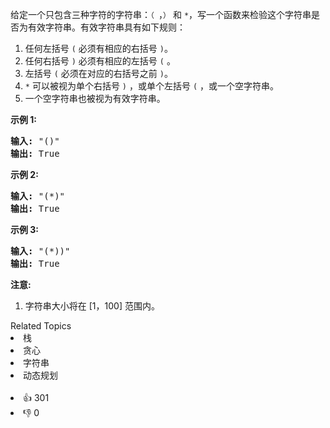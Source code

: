 <p>给定一个只包含三种字符的字符串：<code>（&nbsp;</code>，<code>）</code>&nbsp;和 <code>*</code>，写一个函数来检验这个字符串是否为有效字符串。有效字符串具有如下规则：</p>

<ol>
	<li>任何左括号 <code>(</code>&nbsp;必须有相应的右括号 <code>)</code>。</li>
	<li>任何右括号 <code>)</code>&nbsp;必须有相应的左括号 <code>(</code>&nbsp;。</li>
	<li>左括号 <code>(</code> 必须在对应的右括号之前 <code>)</code>。</li>
	<li><code>*</code>&nbsp;可以被视为单个右括号 <code>)</code>&nbsp;，或单个左括号 <code>(</code>&nbsp;，或一个空字符串。</li>
	<li>一个空字符串也被视为有效字符串。</li>
</ol>

<p><strong>示例 1:</strong></p>

<pre>
<strong>输入:</strong> &quot;()&quot;
<strong>输出:</strong> True
</pre>

<p><strong>示例 2:</strong></p>

<pre>
<strong>输入:</strong> &quot;(*)&quot;
<strong>输出:</strong> True
</pre>

<p><strong>示例 3:</strong></p>

<pre>
<strong>输入:</strong> &quot;(*))&quot;
<strong>输出:</strong> True
</pre>

<p><strong>注意:</strong></p>

<ol>
	<li>字符串大小将在 [1，100] 范围内。</li>
</ol>
<div><div>Related Topics</div><div><li>栈</li><li>贪心</li><li>字符串</li><li>动态规划</li></div></div><br><div><li>👍 301</li><li>👎 0</li></div>